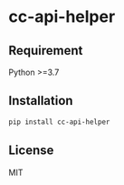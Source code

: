 # cc-api-helper


## Requirement

Python >=3.7

## Installation

```bash
pip install cc-api-helper
```

## License

MIT
